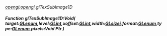 _[opengl](../../modules/opengl/opengl-module.md):[opengl](../../modules/opengl/opengl-module.md).glTexSubImage1D_
##### Function glTexSubImage1D:Void( target:[GLenum](../../modules/opengl/opengl-glenum.md),level:[GLint](../../modules/opengl/opengl-glint.md),xoffset:[GLint](../../modules/opengl/opengl-glint.md),width:[GLsizei](../../modules/opengl/opengl-glsizei.md),format:[GLenum](../../modules/opengl/opengl-glenum.md),type:[GLenum](../../modules/opengl/opengl-glenum.md),pixels:Void Ptr )
